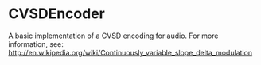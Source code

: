 CVSDEncoder
===========

A basic implementation of a CVSD encoding for audio. For more information, see: 
http://en.wikipedia.org/wiki/Continuously_variable_slope_delta_modulation

